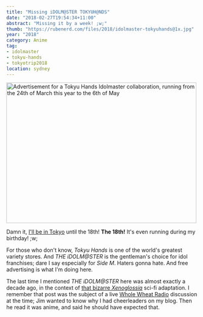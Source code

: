 ```yaml
---
title: "Missing iDOLM@STER TOKYUH@NDS"
date: "2018-02-27T19:54:34+11:00"
abstract: "Missing it by a week! ;w;"
thumb: "https://rubenerd.com/files/2018/idolmaster-tokyuhands@1x.jpg"
year: "2018"
category: Anime
tag:
- idolmaster
- tokyu-hands
- tokyotrip2018
location: sydney
---
```

<p><img src="https://rubenerd.com/files/2018/idolmaster-tokyuhands@1x.jpg" srcset="https://rubenerd.com/files/2018/idolmaster-tokyuhands@1x.jpg 1x, https://rubenerd.com/files/2018/idolmaster-tokyuhands@2x.jpg 2x" alt="Advertisement for a Tokyu Hands Idolmaster collaboration, running from the 24th of March this year to the 6th of May" style="width:500px; height:369px;" /></p>

Damn it, [I'll be in Tokyo] until the 18th! **The 18th!** It's even running during my birthday! ;w;

For those who don't know, *Tokyu Hands* is one of the world's greatest variety stores. And *THE iDOLM@STER* is the gentleman's choice for idol franchises; dare I say especially for *Side M*. Haters gonna hate. And free advertising is what I'm doing here.

The last time I mentioned *THE iDOLM@STER* here was almost exactly a decade ago, in the context of [that bizarre <em>Xenoglossia</em>] sci-fi adaptation. I remember that post was the subject of a live [Whole Wheat Radio] discussion at the time; Jim wanted to know why I had cheerleaders on my blog. Then he read it was anime, and said he should have expected that.

[I'll be in Tokyo]: https://2018.asiabsdcon.org/
[that bizarre <em>Xenoglossia</em>]: https://rubenerd.com/p1153/
[Whole Wheat Radio]: https://en.wikipedia.org/wiki/Whole_Wheat_Radio
